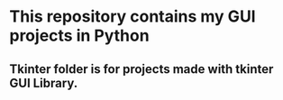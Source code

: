 # This repository contains my GUI projects in Python
## Tkinter folder is for projects made with tkinter GUI Library.
